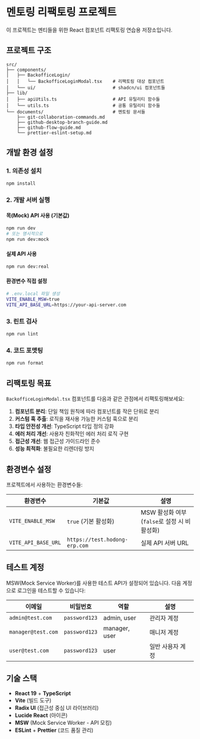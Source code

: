 # 멘토링 리팩토링 프로젝트

이 프로젝트는 멘티들을 위한 React 컴포넌트 리팩토링 연습용 저장소입니다.

## 프로젝트 구조

```
src/
├── components/
│   ├── BackofficeLogin/
│   │   └── BackofficeLoginModal.tsx    # 리팩토링 대상 컴포넌트
│   └── ui/                             # shadcn/ui 컴포넌트들
├── lib/
│   ├── apiUtils.ts                     # API 유틸리티 함수들
│   └── utils.ts                        # 공통 유틸리티 함수들
└── documents/                          # 멘토링 문서들
    ├── git-collaboration-commands.md
    ├── github-desktop-branch-guide.md
    ├── github-flow-guide.md
    └── prettier-eslint-setup.md
```

## 개발 환경 설정

### 1. 의존성 설치

```bash
npm install
```

### 2. 개발 서버 실행

#### 목(Mock) API 사용 (기본값)

```bash
npm run dev
# 또는 명시적으로
npm run dev:mock
```

#### 실제 API 사용

```bash
npm run dev:real
```

#### 환경변수 직접 설정

```bash
# .env.local 파일 생성
VITE_ENABLE_MSW=true
VITE_API_BASE_URL=https://your-api-server.com
```

### 3. 린트 검사

```bash
npm run lint
```

### 4. 코드 포맷팅

```bash
npm run format
```

## 리팩토링 목표

`BackofficeLoginModal.tsx` 컴포넌트를 다음과 같은 관점에서 리팩토링해보세요:

1. **컴포넌트 분리**: 단일 책임 원칙에 따라 컴포넌트를 작은 단위로 분리
2. **커스텀 훅 추출**: 로직을 재사용 가능한 커스텀 훅으로 분리
3. **타입 안전성 개선**: TypeScript 타입 정의 강화
4. **에러 처리 개선**: 사용자 친화적인 에러 처리 로직 구현
5. **접근성 개선**: 웹 접근성 가이드라인 준수
6. **성능 최적화**: 불필요한 리렌더링 방지

## 환경변수 설정

프로젝트에서 사용하는 환경변수들:

| 환경변수            | 기본값                        | 설명                                         |
| ------------------- | ----------------------------- | -------------------------------------------- |
| `VITE_ENABLE_MSW`   | `true` (기본 활성화)          | MSW 활성화 여부 (`false`로 설정 시 비활성화) |
| `VITE_API_BASE_URL` | `https://test.hodong-erp.com` | 실제 API 서버 URL                            |

## 테스트 계정

MSW(Mock Service Worker)를 사용한 테스트 API가 설정되어 있습니다. 다음 계정으로 로그인을 테스트할 수 있습니다:

| 이메일             | 비밀번호      | 역할          | 설명             |
| ------------------ | ------------- | ------------- | ---------------- |
| `admin@test.com`   | `password123` | admin, user   | 관리자 계정      |
| `manager@test.com` | `password123` | manager, user | 매니저 계정      |
| `user@test.com`    | `password123` | user          | 일반 사용자 계정 |

## 기술 스택

- **React 19** + **TypeScript**
- **Vite** (빌드 도구)
- **Radix UI** (접근성 중심 UI 라이브러리)
- **Lucide React** (아이콘)
- **MSW** (Mock Service Worker - API 모킹)
- **ESLint** + **Prettier** (코드 품질 관리)
